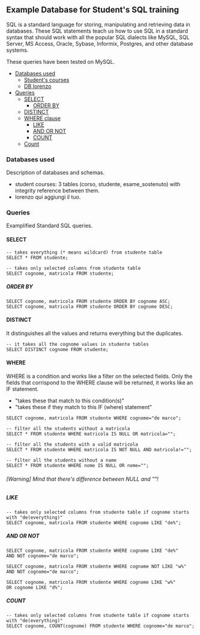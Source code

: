 ## Example Database for Student's SQL training
SQL is a standard language for storing, manipulating and retrieving data in databases.
These SQL statements teach us how to use SQL in a standard syntax that should work with all the popular SQL dialects like MySQL, SQL Server, MS Access, Oracle, Sybase, Informix, Postgres, and other database systems.

These queries have been tested on MySQL.

<!--ts-->
   * [Databases used](#databases-used)
        * [Student's courses](#students_courses)
        * [DB lorenzo](#)
   * [Queries](#queries)
        * [SELECT](#select)
            * [ORDER BY](#order-by)
        * [DISTINCT](#distinct)
        * [WHERE clause](#where)
            * [LIKE](#like)
            * [AND OR NOT](#and-or-not)
            * [COUNT](#count)
        * [Count](#count)
<!--te-->

### Databases used
Description of databases and schemas.
- student courses: 3 tables (corso, studente, esame_sostenuto) with integrity reference between them.
- lorenzo qui aggiungi il tuo.

### Queries
Examplified Standard SQL queries.

#### SELECT

````
-- takes everything (* means wildcard) from studente table
SELECT * FROM studente;

-- takes only selected columns from studente table
SELECT cognome, matricola FROM studente;
````

##### ORDER BY
````
SELECT cognome, matricola FROM studente ORDER BY cognome ASC;
SELECT cognome, matricola FROM studente ORDER BY cognome DESC;
````


#### DISTINCT
It distinguishes all the values and returns everything but the duplicates.
````
-- it takes all the cognome values in studente tables
SELECT DISTINCT cognome FROM studente;
````

#### WHERE
WHERE is a condition and works like a filter on the selected fields.
Only the fields that corrispond to the WHERE clause will be returned, it works like an IF statement.
- "takes these that match to this condition(s)"
- "takes these if they match to this IF (where) statement"

````
SELECT cognome, matricola FROM studente WHERE cognome="de marco";

-- filter all the students without a matricola
SELECT * FROM studente WHERE matricola IS NULL OR matricola="";

-- filter all the students with a valid matricola
SELECT * FROM studente WHERE matricola IS NOT NULL AND matricola!="";

-- filter all the students without a name 
SELECT * FROM studente WHERE nome IS NULL OR nome="";
````
###### [Warning] *Mind that there's difference between NULL and ""!*


##### LIKE
````
-- takes only selected columns from studente table if cognome starts with "de(everything)"
SELECT cognome, matricola FROM studente WHERE cognome LIKE "de%";
````

##### AND OR NOT
````
SELECT cognome, matricola FROM studente WHERE cognome LIKE "de%" 
AND NOT cognome="de marco";

SELECT cognome, matricola FROM studente WHERE cognome NOT LIKE "w%"
AND NOT cognome="de marco";

SELECT cognome, matricola FROM studente WHERE cognome LIKE "w%"
OR cognome LIKE "d%";
````

##### COUNT
````
-- takes only selected columns from studente table if cognome starts with "de(everything)"
SELECT cognome, COUNT(cognome) FROM studente WHERE cognome="de marco";
````
